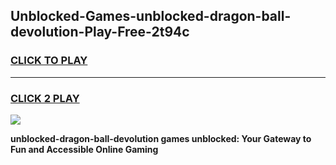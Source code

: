 
## Unblocked-Games-unblocked-dragon-ball-devolution-Play-Free-2t94c
<h3>
<a href="https://premium76.site?title=unblocked-dragon-ball-devolution&ref=17A">CLICK TO PLAY</a></h3>
<hr>

<h3>
<a href="https://premium76.site?title=unblocked-dragon-ball-devolution&ref=17A">CLICK 2 PLAY</a>
  
</h3>

<a href="https://premium76.site?title=unblocked-dragon-ball-devolution&ref=17A"><img src="https://clearcache.store/games.png"></a>


**unblocked-dragon-ball-devolution games unblocked: Your Gateway to Fun and Accessible Online Gaming**
